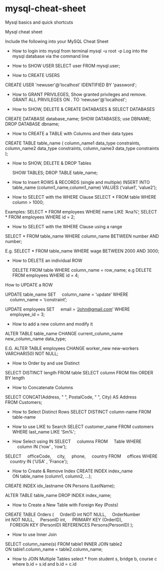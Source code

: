 # mysql-cheat-sheet
Mysql basics and quick shortcuts

Mysql cheat sheet

Include the following into your MySQL Cheat Sheet
* How to login into mysql from terminal
mysql -u root -p
Log into the mysql database via the command line


* How to SHOW USER
SELECT user FROM mysql.user;

* How to CREATE USERS

CREATE USER 'newuser'@'localhost’ IDENTIFIED BY 'password';
* How to GRANT PRIVILEGES, Show granted privileges and remove.
GRANT ALL PRIVILEGES ON *.* TO ‘newuser'@'localhost';

* How to SHOW, DELETE & CREATE DATABASES & SELECT DATABASES

CREATE DATABASE database_name;
SHOW DATABASES;
use DBNAME;
DROP DATABASE dbname;

* How to CREATE a TABLE with Columns and their data types

 CREATE TABLE table_name (
   column_name1 data_type constraints,
column_name2 data_type constraints,
   column_name3 data_type constraints
    );


* How to SHOW, DELETE & DROP Tables


	SHOW TABLES;
	DROP TABLE table_name;

* How to Insert ROWS & RECORDS (single and multiple)
	INSERT INTO table_name (column1_name,column1_name) 		VALUES (‘value1’, ‘value2’);


* How to SELECT with the WHERE Clause
	SELECT * FROM table WHERE column > 1000;

Examples: 
	SELECT * FROM employees WHERE name LIKE ‘Ana%’;
	SELECT * FROM employees WHERE id = 2;
	

* How to SELECT with the WHERE Clause using a range

SELECT * FROM table_name WHERE column_name BETWEEN number AND number;

E.g.
 SELECT * FROM table_name WHERE wage BETWEEN 2000 AND 3000;

* How to DELETE an individual ROW

	DELETE FROM table WHERE column_name = row_name;
	e.g
	DELETE FROM employees WHERE id = 4;

How to UPDATE a ROW   


UPDATE table_name SET 
    column_name = ‘update’
WHERE
    column_name = ‘constraint’;

UPDATE employees SET 
    email = ‘John@gmail.com’
WHERE
    employee_id = 3;

* How to add a new column and modify it

ALTER TABLE  table_name CHANGE current_column_name new_column_name data_type;

E.G.
ALTER TABLE  employees CHANGE worker_new new-workers VARCHAR(50) NOT NULL;




* How to Order by and use Distinct

SELECT DISTINCT length FROM table 
SELECT column FROM film ORDER BY length

* How to Concatenate Columns

SELECT CONCAT(Address, " ", PostalCode, " ", City) AS Address
FROM Customers;

* How to Select Distinct Rows
SELECT DISTINCT column-name  FROM table-name


* How to use LIKE to Search
SELECT customer_name
FROM customers
WHERE last_name LIKE 'Sm%';


* How Select using IN
SELECT 
    columns
FROM
    Table
WHERE
    column IN (‘row’ , ‘row’);


SELECT 
    officeCode, 
    city, 
    phone, 
    country
FROM
    offices
WHERE
    country IN ('USA' , 'France');


* How to Create & Remove Index
CREATE INDEX index_name
ON table_name (column1, column2, ...);

CREATE INDEX idx_lastname
ON Persons (LastName);

ALTER TABLE table_name
DROP INDEX index_name;

* How to Create a New Table with Foreign Key (Posts)

CREATE TABLE Orders (
    OrderID int NOT NULL,
    OrderNumber int NOT NULL,
    PersonID int,
    PRIMARY KEY (OrderID),
    FOREIGN KEY (PersonID) REFERENCES Persons(PersonID)
);

* How to use Inner Join

SELECT column_name(s)
FROM table1
INNER JOIN table2
ON table1.column_name = table2.column_name;

* How to JOIN Multiple Tables
select *
from student s, bridge b, course c
where b.id = s.id and b.id = c.id 


